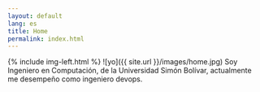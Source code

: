 ```yaml
---
layout: default
lang: es
title: Home
permalink: index.html
---
```


{% include img-left.html %}
![yo]({{ site.url }}/images/home.jpg)
Soy Ingeniero en Computación, de la Universidad Simón Bolívar, actualmente me desempeño como ingeniero
devops.
